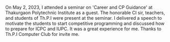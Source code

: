 On May 2, 2023, I attended a seminar on 'Career and CP Guidance' at Thakurgaon Polytechnic Institute as a guest. 
The honorable CI sir, teachers, and students of Th.P.I were present at the seminar. 
I delivered a speech to motivate the students to start competitive programming 
and discussed how to prepare for ICPC and IUPC. 
It was a great experience for me. 
Thanks to Th.P.I Computer Club for invite me. 
